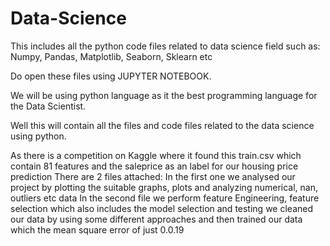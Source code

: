 # Data-Science
This includes all the python code files related to data science field such as: Numpy, Pandas, Matplotlib, Seaborn, Sklearn etc

Do open these files using JUPYTER NOTEBOOK.

We will be using python language as it the best programming language for the Data Scientist.

Well this will contain all the files and code files related to the data science using python.

As there is a competition on Kaggle where it found this train.csv which contain 81 features and the saleprice as an label for our housing price prediction
There are 2 files attached:
In the first one we analysed our project by plotting the suitable graphs, plots and analyzing numerical, nan, outliers etc data
In the second file we perform feature Engineering, feature selection which also includes the model selection and testing we cleaned our data by using some different approaches and then trained our data which the mean square error of just 0.0.19
